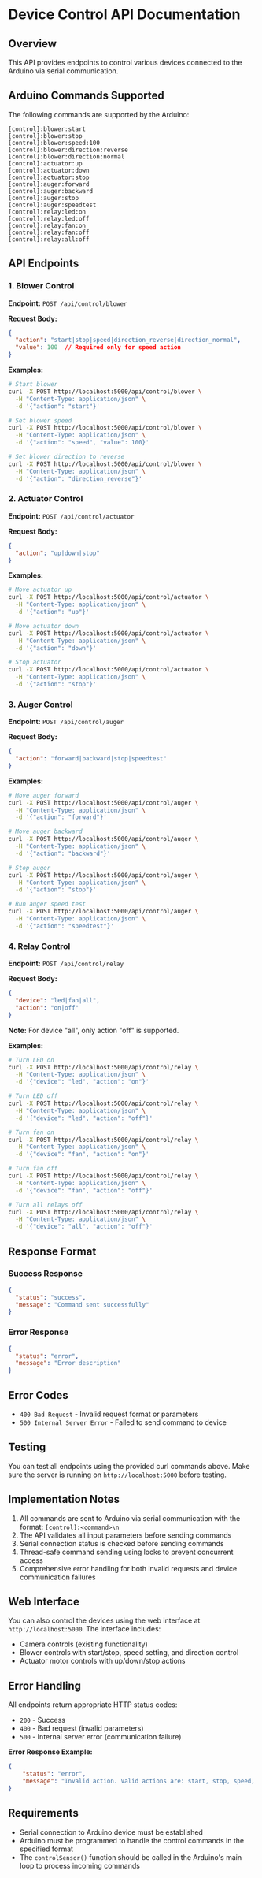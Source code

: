 # Device Control API Documentation

## Overview
This API provides endpoints to control various devices connected to the Arduino via serial communication.

## Arduino Commands Supported
The following commands are supported by the Arduino:

```
[control]:blower:start
[control]:blower:stop
[control]:blower:speed:100
[control]:blower:direction:reverse
[control]:blower:direction:normal
[control]:actuator:up
[control]:actuator:down
[control]:actuator:stop
[control]:auger:forward
[control]:auger:backward
[control]:auger:stop
[control]:auger:speedtest
[control]:relay:led:on
[control]:relay:led:off
[control]:relay:fan:on
[control]:relay:fan:off
[control]:relay:all:off
```

## API Endpoints

### 1. Blower Control
**Endpoint:** `POST /api/control/blower`

**Request Body:**
```json
{
  "action": "start|stop|speed|direction_reverse|direction_normal",
  "value": 100  // Required only for speed action
}
```

**Examples:**
```bash
# Start blower
curl -X POST http://localhost:5000/api/control/blower \
  -H "Content-Type: application/json" \
  -d '{"action": "start"}'

# Set blower speed
curl -X POST http://localhost:5000/api/control/blower \
  -H "Content-Type: application/json" \
  -d '{"action": "speed", "value": 100}'

# Set blower direction to reverse
curl -X POST http://localhost:5000/api/control/blower \
  -H "Content-Type: application/json" \
  -d '{"action": "direction_reverse"}'
```

### 2. Actuator Control
**Endpoint:** `POST /api/control/actuator`

**Request Body:**
```json
{
  "action": "up|down|stop"
}
```

**Examples:**
```bash
# Move actuator up
curl -X POST http://localhost:5000/api/control/actuator \
  -H "Content-Type: application/json" \
  -d '{"action": "up"}'

# Move actuator down
curl -X POST http://localhost:5000/api/control/actuator \
  -H "Content-Type: application/json" \
  -d '{"action": "down"}'

# Stop actuator
curl -X POST http://localhost:5000/api/control/actuator \
  -H "Content-Type: application/json" \
  -d '{"action": "stop"}'
```

### 3. Auger Control
**Endpoint:** `POST /api/control/auger`

**Request Body:**
```json
{
  "action": "forward|backward|stop|speedtest"
}
```

**Examples:**
```bash
# Move auger forward
curl -X POST http://localhost:5000/api/control/auger \
  -H "Content-Type: application/json" \
  -d '{"action": "forward"}'

# Move auger backward
curl -X POST http://localhost:5000/api/control/auger \
  -H "Content-Type: application/json" \
  -d '{"action": "backward"}'

# Stop auger
curl -X POST http://localhost:5000/api/control/auger \
  -H "Content-Type: application/json" \
  -d '{"action": "stop"}'

# Run auger speed test
curl -X POST http://localhost:5000/api/control/auger \
  -H "Content-Type: application/json" \
  -d '{"action": "speedtest"}'
```

### 4. Relay Control
**Endpoint:** `POST /api/control/relay`

**Request Body:**
```json
{
  "device": "led|fan|all",
  "action": "on|off"
}
```

**Note:** For device "all", only action "off" is supported.

**Examples:**
```bash
# Turn LED on
curl -X POST http://localhost:5000/api/control/relay \
  -H "Content-Type: application/json" \
  -d '{"device": "led", "action": "on"}'

# Turn LED off
curl -X POST http://localhost:5000/api/control/relay \
  -H "Content-Type: application/json" \
  -d '{"device": "led", "action": "off"}'

# Turn fan on
curl -X POST http://localhost:5000/api/control/relay \
  -H "Content-Type: application/json" \
  -d '{"device": "fan", "action": "on"}'

# Turn fan off
curl -X POST http://localhost:5000/api/control/relay \
  -H "Content-Type: application/json" \
  -d '{"device": "fan", "action": "off"}'

# Turn all relays off
curl -X POST http://localhost:5000/api/control/relay \
  -H "Content-Type: application/json" \
  -d '{"device": "all", "action": "off"}'
```

## Response Format

### Success Response
```json
{
  "status": "success",
  "message": "Command sent successfully"
}
```

### Error Response
```json
{
  "status": "error",
  "message": "Error description"
}
```

## Error Codes
- `400 Bad Request` - Invalid request format or parameters
- `500 Internal Server Error` - Failed to send command to device

## Testing

You can test all endpoints using the provided curl commands above. Make sure the server is running on `http://localhost:5000` before testing.

## Implementation Notes

1. All commands are sent to Arduino via serial communication with the format: `[control]:<command>\n`
2. The API validates all input parameters before sending commands
3. Serial connection status is checked before sending commands
4. Thread-safe command sending using locks to prevent concurrent access
5. Comprehensive error handling for both invalid requests and device communication failures

## Web Interface

You can also control the devices using the web interface at `http://localhost:5000`. The interface includes:
- Camera controls (existing functionality)
- Blower controls with start/stop, speed setting, and direction control
- Actuator motor controls with up/down/stop actions

## Error Handling

All endpoints return appropriate HTTP status codes:
- `200` - Success
- `400` - Bad request (invalid parameters)
- `500` - Internal server error (communication failure)

**Error Response Example:**
```json
{
    "status": "error",
    "message": "Invalid action. Valid actions are: start, stop, speed, direction_reverse, direction_normal"
}
```

## Requirements

- Serial connection to Arduino device must be established
- Arduino must be programmed to handle the control commands in the specified format
- The `controlSensor()` function should be called in the Arduino's main loop to process incoming commands 